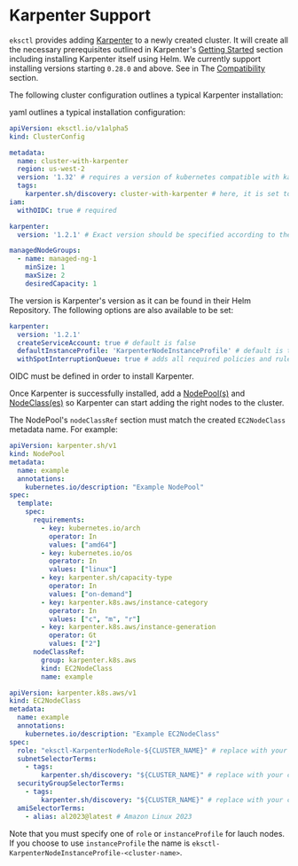 # Karpenter Support

`eksctl` provides adding [Karpenter](https://karpenter.sh/) to a newly created cluster. It will create all the necessary
prerequisites outlined in Karpenter's [Getting Started](https://karpenter.sh/docs/getting-started/) section including installing
Karpenter itself using Helm. We currently support installing versions starting `0.28.0` and above. See in The [Compatibility](https://karpenter.sh/docs/upgrading/compatibility/) section.

The following cluster configuration outlines a typical Karpenter installation:

yaml outlines a typical installation configuration:

```yaml
apiVersion: eksctl.io/v1alpha5
kind: ClusterConfig

metadata:
  name: cluster-with-karpenter
  region: us-west-2
  version: '1.32' # requires a version of kubernetes compatible with karpenter
  tags:
    karpenter.sh/discovery: cluster-with-karpenter # here, it is set to the cluster name
iam:
  withOIDC: true # required

karpenter:
  version: '1.2.1' # Exact version should be specified according to the karpenter compatibility matrix

managedNodeGroups:
  - name: managed-ng-1
    minSize: 1
    maxSize: 2
    desiredCapacity: 1
```

The version is Karpenter's version as it can be found in their Helm Repository. The following options are also available
to be set:

```yaml
karpenter:
  version: '1.2.1'
  createServiceAccount: true # default is false
  defaultInstanceProfile: 'KarpenterNodeInstanceProfile' # default is to use the IAM instance profile created by eksctl
  withSpotInterruptionQueue: true # adds all required policies and rules for supporting Spot Interruption Queue, default is false
```

OIDC must be defined in order to install Karpenter.

Once Karpenter is successfully installed, add a [NodePool(s)](https://karpenter.sh/docs/concepts/nodepools/) and [NodeClass(es)](https://karpenter.sh/docs/concepts/nodeclasses/) so Karpenter
can start adding the right nodes to the cluster.

The NodePool's `nodeClassRef` section must match the created `EC2NodeClass` metadata name. For example:

```yaml
apiVersion: karpenter.sh/v1
kind: NodePool
metadata:
  name: example
  annotations:
    kubernetes.io/description: "Example NodePool"
spec:
  template:
    spec:
      requirements:
        - key: kubernetes.io/arch
          operator: In
          values: ["amd64"]
        - key: kubernetes.io/os
          operator: In
          values: ["linux"]
        - key: karpenter.sh/capacity-type
          operator: In
          values: ["on-demand"]
        - key: karpenter.k8s.aws/instance-category
          operator: In
          values: ["c", "m", "r"]
        - key: karpenter.k8s.aws/instance-generation
          operator: Gt
          values: ["2"]
      nodeClassRef:
        group: karpenter.k8s.aws
        kind: EC2NodeClass
        name: example
```

```yaml
apiVersion: karpenter.k8s.aws/v1
kind: EC2NodeClass
metadata:
  name: example
  annotations:
    kubernetes.io/description: "Example EC2NodeClass"
spec:
  role: "eksctl-KarpenterNodeRole-${CLUSTER_NAME}" # replace with your cluster name
  subnetSelectorTerms:
    - tags:
        karpenter.sh/discovery: "${CLUSTER_NAME}" # replace with your cluster name
  securityGroupSelectorTerms:
    - tags:
        karpenter.sh/discovery: "${CLUSTER_NAME}" # replace with your cluster name
  amiSelectorTerms:
    - alias: al2023@latest # Amazon Linux 2023
```

Note that you must specify one of `role` or `instanceProfile` for lauch nodes. If you choose to use `instanceProfile` the name is
`eksctl-KarpenterNodeInstanceProfile-<cluster-name>`.
